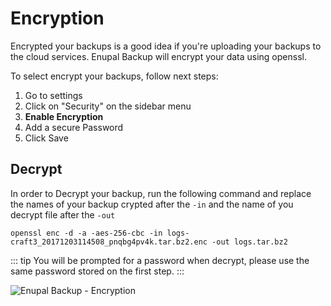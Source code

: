 # Encryption

Encrypted your backups is a good idea if you're uploading your backups to the cloud services. Enupal Backup will encrypt your data using openssl.

To select encrypt your backups, follow next steps:

1.  Go to settings
2.  Click on "Security" on the sidebar menu
3.  **Enable Encryption**
4.  Add a secure Password
5.  Click Save

## Decrypt

In order to Decrypt your backup, run the following command and replace the names of your backup crypted after the `-in`  and the name of you decrypt file after the `-out`

```plaintext
openssl enc -d -a -aes-256-cbc -in logs-craft3_20171203114508_pnqbg4pv4k.tar.bz2.enc -out logs.tar.bz2
``` 

::: tip
You will be prompted for a password when decrypt, please use the same password stored on the first step.
:::

![Enupal Backup - Encryption](https://enupal.com/assets/docs/18-enupal-backup-docs.png)